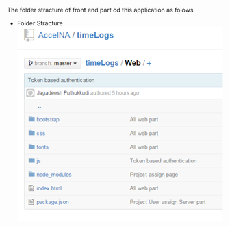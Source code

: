 The folder stracture of front end part od this application as folows

* Folder Stracture
![Front End Folder](https://github.com/AccelNA/aws-coe/blob/master/contents/images/frontendfolder.png)<br/>

